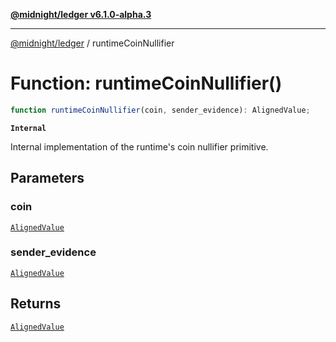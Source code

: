 [**@midnight/ledger v6.1.0-alpha.3**](../README.md)

***

[@midnight/ledger](../globals.md) / runtimeCoinNullifier

# Function: runtimeCoinNullifier()

```ts
function runtimeCoinNullifier(coin, sender_evidence): AlignedValue;
```

**`Internal`**

Internal implementation of the runtime's coin nullifier primitive.

## Parameters

### coin

[`AlignedValue`](../type-aliases/AlignedValue.md)

### sender\_evidence

[`AlignedValue`](../type-aliases/AlignedValue.md)

## Returns

[`AlignedValue`](../type-aliases/AlignedValue.md)
